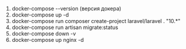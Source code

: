 1. docker-compose --version (версия докера)
2. docker-compose up -d
3. docker-compose run composer create-project laravel/laravel . "10.*"
4. docker-compose run artisan migrate:status
5. docker-compose down -v
6. docker-compose up nginx -d